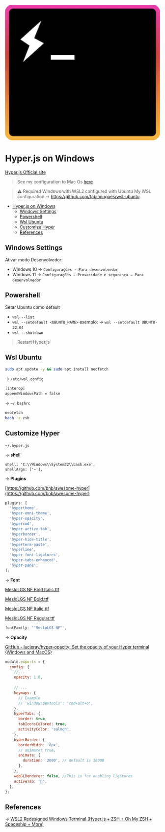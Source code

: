 ![Hyper.js](../hyper.js.png)

# Hyper.js on Windows

[Hyper.js Official site](https://hyper.is)

> See my configuration to Mac Os [here](../README.md)

> :warning: Required Windows with WSL2 configured with Ubuntu
> My WSL configuration → https://github.com/fabianogoes/wsl-ubuntu

- [Hyper.js on Windows](#hyperjs-on-windows)
  - [Windows Settings](#windows-settings)
  - [Powershell](#powershell)
  - [Wsl Ubuntu](#wsl-ubuntu)
  - [Customize Hyper](#customize-hyper)
  - [References](#references)

## Windows Settings

Ativar modo Desenvolvedor:

- Windows 10 → `Configurações → Para desenvolvedor`
- Windows 11 → `Configurações → Provacidade e segurança → Para desenvolvedor`

## Powershell

Setar Ubuntu como default

* `wsl --list`
* `wsl --setdefault <UBUNTU_NAME>` exemplo: → `wsl --setdefault UBUNTU-22.04`
* `wsl --shutdown`

> Restart Hyper.js

## Wsl Ubuntu

```bash
sudo apt update -y && sudo apt install neofetch
```

→ `/etc/wsl.config`

```bash
[interop]
appendWindowsPath = false
```

→ `~/.bashrc`

```bash
neofetch
bash -c zsh
```

## Customize Hyper

`~/.hyper.js`

→ **shell**

```
shell: 'C:\\Windows\\System32\\bash.exe',
shellArgs: ['~'],
```

→ **Plugins**

[https://github.com/bnb/awesome-hyper](https://github.com/bnb/awesome-hyper)

```jsx
plugins: [
  'hypertheme',
  'hyper-omni-theme',
  'hyper-opacity',
  'hypercwd',
  'hyper-active-tab',
  'hyperborder',
  'hyper-hide-title',
  'hyperterm-paste',
  'hyperline',
  'hyper-font-ligatures',
  'hyper-tabs-enhanced',
  'hyper-pane',
];
```

→ **Font**

[MesloLGS NF Bold Italic.ttf](../fonts/MesloLGS_NF_Bold_Italic.ttf)

[MesloLGS NF Bold.ttf](../fonts/MesloLGS_NF_Bold.ttf)

[MesloLGS NF Italic.ttf](../fonts/MesloLGS_NF_Italic.ttf)

[MesloLGS NF Regular.ttf](../fonts/MesloLGS_NF_Regular.ttf)

```jsx
fontFamily: '"MesloLGS NF"',
```

→ **Opacity**

[GitHub - lucleray/hyper-opacity: Set the opacity of your Hyper terminal (Windows and MacOS)](https://github.com/lucleray/hyper-opacity)

```jsx
module.exports = {
  config: {
    //...
    opacity: 1.0,

    // ...
    keymaps: {
      // Example
      // 'window:devtools': 'cmd+alt+o',
    },
    hyperTabs: {
      border: true,
      tabIconsColored: true,
      activityColor: 'salmon',
    },
    hyperBorder: {
      borderWidth: '8px',
      // animate: true,
      animate: {
        duration: '2000', // default is 18000
      },
    },
    webGLRenderer: false, //This is for enabling ligatures
    activeTab: '🚀',
  },
};
```

## References

→ [WSL2 Redesigned Windows Terminal (Hyper.js + ZSH + Oh My ZSH + Spaceship + More)](https://www.youtube.com/watch?v=B2FV-6pqm68)
